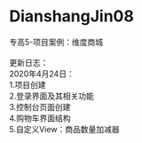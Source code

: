 # DianshangJin08
专高5-项目案例：维度商城
<br><br>
更新日志：<br>
2020年4月24日：<br>
1.项目创建<br>
2.登录界面及其相关功能<br>
3.控制台页面创建<br>
4.购物车界面结构<br>
5.自定义View：商品数量加减器
